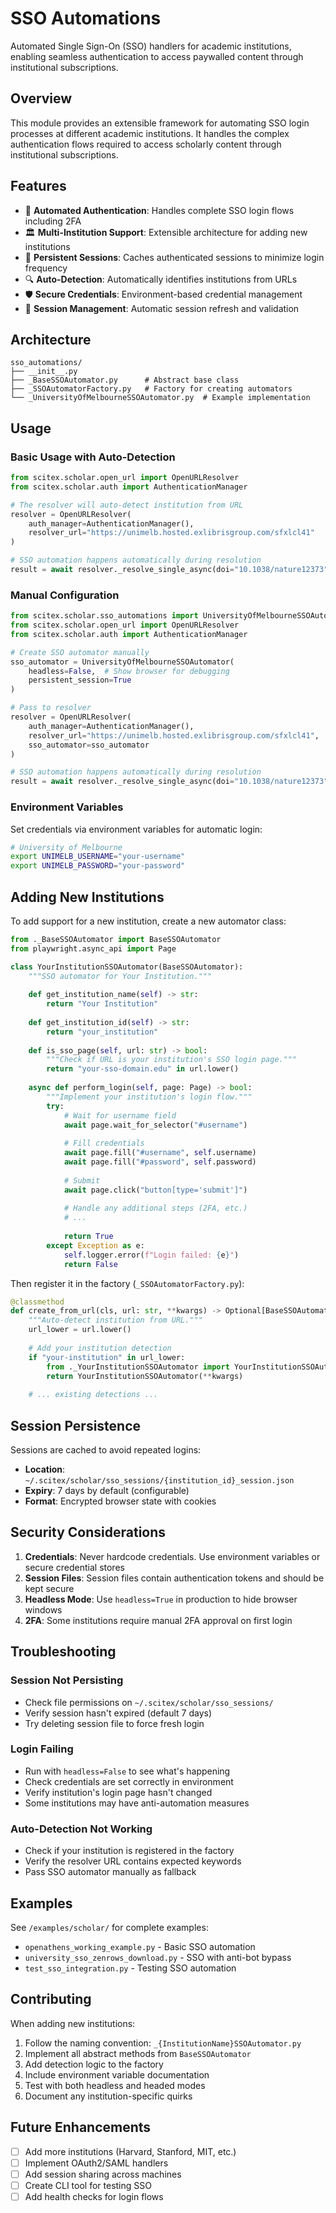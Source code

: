 <!-- ---
!-- Timestamp: 2025-07-31 17:24:28
!-- Author: ywatanabe
!-- File: /home/ywatanabe/proj/scitex_repo/src/scitex/scholar/sso_automations/README.md
!-- --- -->

# SSO Automations

Automated Single Sign-On (SSO) handlers for academic institutions, enabling seamless authentication to access paywalled content through institutional subscriptions.

## Overview

This module provides an extensible framework for automating SSO login processes at different academic institutions. It handles the complex authentication flows required to access scholarly content through institutional subscriptions.

## Features

- 🔐 **Automated Authentication**: Handles complete SSO login flows including 2FA
- 🏛️ **Multi-Institution Support**: Extensible architecture for adding new institutions
- 💾 **Persistent Sessions**: Caches authenticated sessions to minimize login frequency
- 🔍 **Auto-Detection**: Automatically identifies institutions from URLs
- 🛡️ **Secure Credentials**: Environment-based credential management
- 🔄 **Session Management**: Automatic session refresh and validation

## Architecture

```
sso_automations/
├── __init__.py
├── _BaseSSOAutomator.py      # Abstract base class
├── _SSOAutomatorFactory.py   # Factory for creating automators
└── _UniversityOfMelbourneSSOAutomator.py  # Example implementation
```

## Usage

### Basic Usage with Auto-Detection

```python
from scitex.scholar.open_url import OpenURLResolver
from scitex.scholar.auth import AuthenticationManager

# The resolver will auto-detect institution from URL
resolver = OpenURLResolver(
    auth_manager=AuthenticationManager(),
    resolver_url="https://unimelb.hosted.exlibrisgroup.com/sfxlcl41"
)

# SSO automation happens automatically during resolution
result = await resolver._resolve_single_async(doi="10.1038/nature12373")
```

### Manual Configuration

```python
from scitex.scholar.sso_automations import UniversityOfMelbourneSSOAutomator
from scitex.scholar.open_url import OpenURLResolver
from scitex.scholar.auth import AuthenticationManager

# Create SSO automator manually
sso_automator = UniversityOfMelbourneSSOAutomator(
    headless=False,  # Show browser for debugging
    persistent_session=True
)

# Pass to resolver
resolver = OpenURLResolver(
    auth_manager=AuthenticationManager(),
    resolver_url="https://unimelb.hosted.exlibrisgroup.com/sfxlcl41",
    sso_automator=sso_automator
)

# SSO automation happens automatically during resolution
result = await resolver._resolve_single_async(doi="10.1038/nature12373")

```

### Environment Variables

Set credentials via environment variables for automatic login:

```bash
# University of Melbourne
export UNIMELB_USERNAME="your-username"
export UNIMELB_PASSWORD="your-password"
```

## Adding New Institutions

To add support for a new institution, create a new automator class:

```python
from ._BaseSSOAutomator import BaseSSOAutomator
from playwright.async_api import Page

class YourInstitutionSSOAutomator(BaseSSOAutomator):
    """SSO automator for Your Institution."""
    
    def get_institution_name(self) -> str:
        return "Your Institution"
    
    def get_institution_id(self) -> str:
        return "your_institution"
    
    def is_sso_page(self, url: str) -> bool:
        """Check if URL is your institution's SSO login page."""
        return "your-sso-domain.edu" in url.lower()
    
    async def perform_login(self, page: Page) -> bool:
        """Implement your institution's login flow."""
        try:
            # Wait for username field
            await page.wait_for_selector("#username")
            
            # Fill credentials
            await page.fill("#username", self.username)
            await page.fill("#password", self.password)
            
            # Submit
            await page.click("button[type='submit']")
            
            # Handle any additional steps (2FA, etc.)
            # ...
            
            return True
        except Exception as e:
            self.logger.error(f"Login failed: {e}")
            return False
```

Then register it in the factory (`_SSOAutomatorFactory.py`):

```python
@classmethod
def create_from_url(cls, url: str, **kwargs) -> Optional[BaseSSOAutomator]:
    """Auto-detect institution from URL."""
    url_lower = url.lower()
    
    # Add your institution detection
    if "your-institution" in url_lower:
        from ._YourInstitutionSSOAutomator import YourInstitutionSSOAutomator
        return YourInstitutionSSOAutomator(**kwargs)
    
    # ... existing detections ...
```

## Session Persistence

Sessions are cached to avoid repeated logins:

- **Location**: `~/.scitex/scholar/sso_sessions/{institution_id}_session.json`
- **Expiry**: 7 days by default (configurable)
- **Format**: Encrypted browser state with cookies

## Security Considerations

1. **Credentials**: Never hardcode credentials. Use environment variables or secure credential stores
2. **Session Files**: Session files contain authentication tokens and should be kept secure
3. **Headless Mode**: Use `headless=True` in production to hide browser windows
4. **2FA**: Some institutions require manual 2FA approval on first login

## Troubleshooting

### Session Not Persisting
- Check file permissions on `~/.scitex/scholar/sso_sessions/`
- Verify session hasn't expired (default 7 days)
- Try deleting session file to force fresh login

### Login Failing
- Run with `headless=False` to see what's happening
- Check credentials are set correctly in environment
- Verify institution's login page hasn't changed
- Some institutions may have anti-automation measures

### Auto-Detection Not Working
- Check if your institution is registered in the factory
- Verify the resolver URL contains expected keywords
- Pass SSO automator manually as fallback

## Examples

See `/examples/scholar/` for complete examples:
- `openathens_working_example.py` - Basic SSO automation
- `university_sso_zenrows_download.py` - SSO with anti-bot bypass
- `test_sso_integration.py` - Testing SSO automation

## Contributing

When adding new institutions:
1. Follow the naming convention: `_{InstitutionName}SSOAutomator.py`
2. Implement all abstract methods from `BaseSSOAutomator`
3. Add detection logic to the factory
4. Include environment variable documentation
5. Test with both headless and headed modes
6. Document any institution-specific quirks

## Future Enhancements

- [ ] Add more institutions (Harvard, Stanford, MIT, etc.)
- [ ] Implement OAuth2/SAML handlers
- [ ] Add session sharing across machines
- [ ] Create CLI tool for testing SSO
- [ ] Add health checks for login flows

<!-- EOF -->
